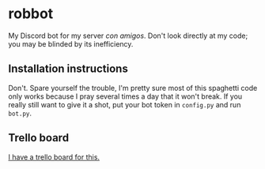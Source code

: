 # robbot

My Discord bot for my server *con amigos*. Don't look directly at my code; you may be blinded by its inefficiency.

## Installation instructions

Don't. Spare yourself the trouble, I'm pretty sure most of this spaghetti code only works because I pray several times a day that it won't break. If you really still want to give it a shot, put your bot token in `config.py` and run `bot.py`.

## Trello board

[I have a trello board for this.](https://trello.com/b/N22i5bkH/robbot)
